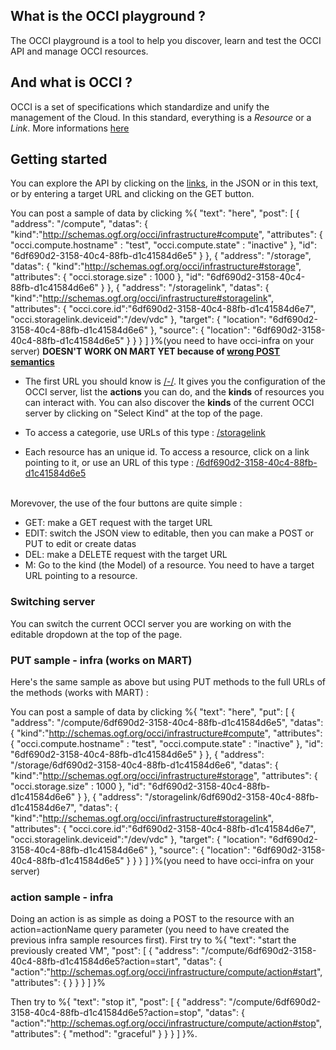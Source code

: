 
## What is the OCCI playground ?

The OCCI playground is a tool to help you discover, learn and test the OCCI API and manage OCCI resources.  

## And what is OCCI ?

OCCI is a set of specifications which standardize and unify the management of the Cloud. In this standard, everything is a *Resource* or
a *Link*. More informations [here](http://occi-wg.org/about/specification/)

## Getting started

You can explore the API by clicking on the [links](/compute), in the JSON or in this text, or by entering a target URL and clicking on the GET button.

You can post a sample of data by clicking %{
  "text": "here",
  "post": [
    {
        "address": "/compute",
        "datas": {
          "kind":"http://schemas.ogf.org/occi/infrastructure#compute",
          "attributes": {
            "occi.compute.hostname" : "test",
            "occi.compute.state" : "inactive"
          },
          "id": "6df690d2-3158-40c4-88fb-d1c41584d6e5"
        }
    },
    {
        "address": "/storage",
        "datas": {
          "kind":"http://schemas.ogf.org/occi/infrastructure#storage",
          "attributes": {
            "occi.storage.size" : 1000
          },
          "id": "6df690d2-3158-40c4-88fb-d1c41584d6e6"
        }
    },
    {
      "address": "/storagelink",
      "datas": {
         "kind":"http://schemas.ogf.org/occi/infrastructure#storagelink",
         "attributes": {
           "occi.core.id":"6df690d2-3158-40c4-88fb-d1c41584d6e7",
           "occi.storagelink.deviceid":"/dev/vdc"
         },
         "target": {
           "location": "6df690d2-3158-40c4-88fb-d1c41584d6e6"
         },
         "source": {
           "location": "6df690d2-3158-40c4-88fb-d1c41584d6e5"
         }
      }
    }
  ]
}%(you need to have occi-infra on your server)
**DOESN'T WORK ON MART YET because of [wrong POST semantics](https://github.com/cgourdin/MartServer/issues/47#issuecomment-264481977)**

* The first URL you should know is [/-/](/-/).
It gives you the configuration of the OCCI server, list the **actions** you can do, and the **kinds** of resources you can interact with.
You can also discover the **kinds** of the current OCCI server by clicking on "Select Kind" at the top of the page.      

* To access a categorie, use URLs of this type : [/storagelink](/storagelink)  

* Each resource has an unique id. To access a resource, click on a link pointing to it, or use an URL of this type :
[/6df690d2-3158-40c4-88fb-d1c41584d6e5](/6df690d2-3158-40c4-88fb-d1c41584d6e5)<br><br>

Morevover, the use of the four buttons are quite simple :

* GET: make a GET request with the target URL
* EDIT: switch the JSON view to editable, then you can make a POST or PUT to edit or create datas
* DEL: make a DELETE request with the target URL
* M: Go to the kind (the Model) of a resource. You need to have a target URL pointing to a resource.  

### Switching server

You can switch the current OCCI server you are working on with the editable dropdown at the top of the page.

### PUT sample - infra (works on MART)

Here's the same sample as above but using PUT methods to the full URLs of the methods (works with MART) :

You can post a sample of data by clicking %{
  "text": "here",
  "put": [
    {
        "address": "/compute/6df690d2-3158-40c4-88fb-d1c41584d6e5",
        "datas": {
          "kind":"http://schemas.ogf.org/occi/infrastructure#compute",
          "attributes": {
            "occi.compute.hostname" : "test",
            "occi.compute.state" : "inactive"
          },
          "id": "6df690d2-3158-40c4-88fb-d1c41584d6e5"
        }
    },
    {
        "address": "/storage/6df690d2-3158-40c4-88fb-d1c41584d6e6",
        "datas": {
          "kind":"http://schemas.ogf.org/occi/infrastructure#storage",
          "attributes": {
            "occi.storage.size" : 1000
          },
          "id": "6df690d2-3158-40c4-88fb-d1c41584d6e6"
        }
    },
    {
      "address": "/storagelink/6df690d2-3158-40c4-88fb-d1c41584d6e7",
      "datas": {
         "kind":"http://schemas.ogf.org/occi/infrastructure#storagelink",
         "attributes": {
           "occi.core.id":"6df690d2-3158-40c4-88fb-d1c41584d6e7",
           "occi.storagelink.deviceid":"/dev/vdc"
         },
         "target": {
           "location": "6df690d2-3158-40c4-88fb-d1c41584d6e6"
         },
         "source": {
           "location": "6df690d2-3158-40c4-88fb-d1c41584d6e5"
         }
      }
    }
  ]
}%(you need to have occi-infra on your server)

### action sample - infra
Doing an action is as simple as doing a POST to the resource with an action=actionName query parameter (you need to have created the previous infra sample resources first). First try to %{
  "text": "start the previously created VM",
  "post": [
    {
        "address": "/compute/6df690d2-3158-40c4-88fb-d1c41584d6e5?action=start",
        "datas": {
          "action":"http://schemas.ogf.org/occi/infrastructure/compute/action#start",
          "attributes": {
          }
        }
    }
  ]
}%

Then try to %{
  "text": "stop it",
  "post": [
    {
        "address": "/compute/6df690d2-3158-40c4-88fb-d1c41584d6e5?action=stop",
        "datas": {
          "action":"http://schemas.ogf.org/occi/infrastructure/compute/action#stop",
          "attributes": {
            "method": "graceful"
          }
        }
    }
  ]
}%.
